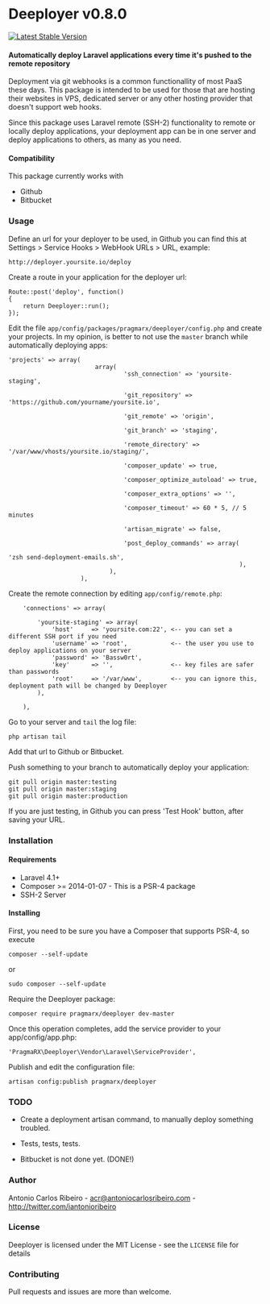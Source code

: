 # Deeployer v0.8.0

[![Latest Stable Version](https://poser.pugx.org/pragmarx/deeployer/v/stable.png)](https://packagist.org/packages/pragmarx/deeployer)

#### Automatically deploy Laravel applications every time it's pushed to the remote repository

Deployment via git webhooks is a common functionallity of most PaaS these days. This package is intended to be used for those that are hosting their websites in VPS, dedicated server or any other hosting provider that doesn't support web hooks.

Since this package uses Laravel remote (SSH-2) functionality to remote or locally deploy applications, your deployment app can be in one server and deploy applications to others, as many as you need.

#### Compatibility

This package currently works with

- Github
- Bitbucket

### Usage

Define an url for your deployer to be used, in Github you can find this at Settings > Service Hooks > WebHook URLs > URL, example:

```
http://deployer.yoursite.io/deploy
```

Create a route in your application for the deployer url:

```
Route::post('deploy', function() 
{
    return Deeployer::run();
});
```

Edit the file `app/config/packages/pragmarx/deeployer/config.php` and create your projects. In my opinion, is better to not use the `master` branch while automatically deploying apps:

```
'projects' => array(
                        array(
                                'ssh_connection' => 'yoursite-staging',

                                'git_repository' => 'https://github.com/yourname/yoursite.io',

                                'git_remote' => 'origin',

                                'git_branch' => 'staging',

                                'remote_directory' => '/var/www/vhosts/yoursite.io/staging/',

                                'composer_update' => true,

                                'composer_optimize_autoload' => true,

                                'composer_extra_options' => '',

                                'composer_timeout' => 60 * 5, // 5 minutes

                                'artisan_migrate' => false,

                                'post_deploy_commands' => array(
                                                                    'zsh send-deployment-emails.sh',
                                                                ),
                            ),
                    ),
```

Create the remote connection by editing `app/config/remote.php`:

```
	'connections' => array(

		'yoursite-staging' => array(
			'host'     => 'yoursite.com:22', <-- you can set a different SSH port if you need 
			'username' => 'root',            <-- the user you use to deploy applications on your server
			'password' => 'Bassw0rt',
			'key'      => '',                <-- key files are safer than passwords
			'root'     => '/var/www',        <-- you can ignore this, deployment path will be changed by Deeployer
		),

	),
```

Go to your server and `tail` the log file:

```
php artisan tail
```

Add that url to Github or Bitbucket.

Push something to your branch to automatically deploy your application:

```
git pull origin master:testing
git pull origin master:staging
git pull origin master:production
```

If you are just testing, in Github you can press 'Test Hook' button, after saving your URL.

### Installation

#### Requirements

- Laravel 4.1+
- Composer >= 2014-01-07 - This is a PSR-4 package
- SSH-2 Server

#### Installing

First, you need to be sure you have a Composer that supports PSR-4, so execute

```
composer --self-update
```

or

```
sudo composer --self-update
```

Require the Deeployer package:

```
composer require pragmarx/deeployer dev-master
```

Once this operation completes, add the service provider to your app/config/app.php:

```
'PragmaRX\Deeployer\Vendor\Laravel\ServiceProvider',
```

Publish and edit the configuration file:

```
artisan config:publish pragmarx/deeployer
```

### TODO

- Create a deployment artisan command, to manually deploy something troubled.
- Tests, tests, tests.

- Bitbucket is not done yet. (DONE!)

### Author

Antonio Carlos Ribeiro - <acr@antoniocarlosribeiro.com> - <http://twitter.com/iantonioribeiro>

### License

Deeployer is licensed under the MIT License - see the `LICENSE` file for details

### Contributing

Pull requests and issues are more than welcome.